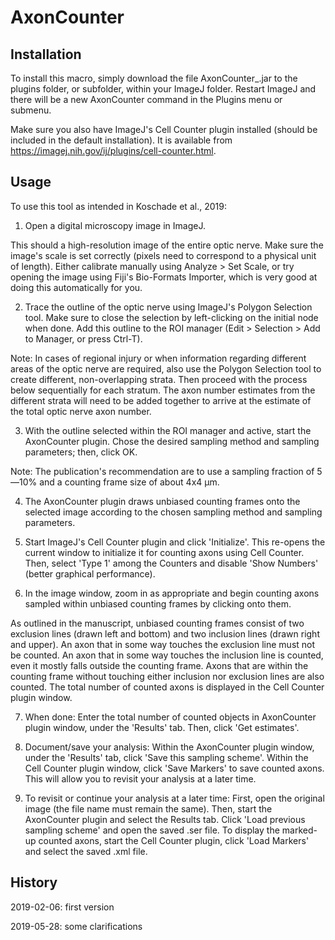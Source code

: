 # AxonCounter

## Installation
To install this macro, simply download the file AxonCounter_.jar to the plugins folder, or subfolder, within your ImageJ folder. Restart ImageJ and there will be a new AxonCounter command in the Plugins menu or submenu.

Make sure you also have ImageJ's Cell Counter plugin installed (should be included in the default installation). It is available from https://imagej.nih.gov/ij/plugins/cell-counter.html. 

## Usage
To use this tool as intended in Koschade et al., 2019:

1. Open a digital microscopy image in ImageJ. 

This should a high-resolution image of the entire optic nerve. Make sure the image's scale is set correctly (pixels need to correspond to a physical unit of length). Either calibrate manually using Analyze > Set Scale, or try opening the image using Fiji's Bio-Formats Importer, which is very good at doing this automatically for you. 

2. Trace the outline of the optic nerve using ImageJ's Polygon Selection tool. Make sure to close the selection by left-clicking on the initial node when done. Add this outline to the ROI manager (Edit > Selection > Add to Manager, or press Ctrl-T).

Note: In cases of regional injury or when information regarding different areas of the optic nerve are required, also use the Polygon Selection tool to create  different, non-overlapping strata. Then proceed with the process below sequentially for each stratum. The axon number estimates from the different strata will need to be added together to arrive at the estimate of the total optic nerve axon number.  

3. With the outline selected within the ROI manager and active, start the AxonCounter plugin. Chose the desired sampling method and sampling parameters; then, click OK.

Note: The publication's recommendation are to use a sampling fraction of 5—10% and a counting frame size of about 4x4 µm.

4. The AxonCounter plugin draws unbiased counting frames onto the selected image according to the chosen sampling method and sampling parameters.

5. Start ImageJ's Cell Counter plugin and click 'Initialize'. This re-opens the current window to initialize it for counting axons using Cell Counter. Then, select 'Type 1' among the Counters and disable 'Show Numbers' (better graphical performance). 

6. In the image window, zoom in as appropriate and begin counting axons sampled within unbiased counting frames by clicking onto them.

As outlined in the manuscript, unbiased counting frames consist of two exclusion lines (drawn left and bottom) and two inclusion lines (drawn right and upper). An axon that in some way touches the exclusion line must not be counted. An axon that in some way touches the inclusion line is counted, even it mostly falls outside the counting frame. Axons that are within the counting frame without touching either inclusion nor exclusion lines are also counted. The total number of counted axons is displayed in the Cell Counter plugin window.

7. When done: Enter the total number of counted objects in AxonCounter plugin window, under the 'Results' tab. Then, click 'Get estimates'. 

7. Document/save your analysis: Within the AxonCounter plugin window, under the 'Results' tab, click 'Save this sampling scheme'. Within the Cell Counter plugin window, click 'Save Markers' to save counted axons. This will allow you to revisit your analysis at a later time. 

8. To revisit or continue your analysis at a later time: First, open the original image (the file name must remain the same). Then, start the AxonCounter plugin and select the Results tab. Click 'Load previous sampling scheme' and open the saved .ser file. To display the marked-up counted axons, start the Cell Counter plugin, click 'Load Markers' and select the saved .xml file. 

## History
2019-02-06: first version

2019-05-28: some clarifications
